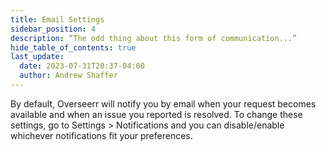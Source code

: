 ```yaml
---
title: Email Settings
sidebar_position: 4
description: “The odd thing about this form of communication...”
hide_table_of_contents: true
last_update:
  date: 2023-07-31T20:37-04:00
  author: Andrew Shaffer
---
```


By default, Overseerr will notify you by email when your request becomes available and when an issue you reported is resolved. To change these settings, go to Settings > Notifications and you can disable/enable whichever notifications fit your preferences.
